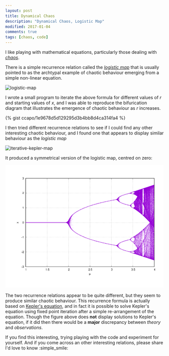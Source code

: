 ```yaml
---
layout: post
title: Dynamical Chaos
description: "Dynamical Chaos, Logistic Map"
modified: 2017-01-04
comments: true
tags: [chaos, code]
---
```


I like playing with mathematical equations, particularly those dealing with [*chaos*](https://en.wikipedia.org/wiki/Chaos_theory).

There is a simple recurrence relation called the [*logistic map*](https://en.wikipedia.org/wiki/Logistic_map) that is usually pointed to as the archtypal example of chaotic behaviour emerging from a simple non-linear equation.

![logistic-map](http://mathurl.com/zoh3lkw.png)

I wrote a small program to iterate the above formula for different values of *r* and starting values of *x*, and I was able to reproduce the bifurication diagram that illustrates the emergence of chaotic behaviour as *r* increases.

{% gist ccapo/1e9678d5d129295d3b4bb8d4ca314fa4 %}

I then tried different recurrence relations to see if I could find any other interesting chaotic behaviour, and I found one that appears to display similar behaviour as the *logistic map*

![iterative-kepler-map](http://mathurl.com/zwlokmu.png)

It produced a symmetrical version of the logistic map, centred on zero:

![iterative-kepler-map-figure](/images/iterative-kepler-map.png)

The two recurrence relations appear to be quite different, but they seem to produce similar chaotic behaviour. This recurrence formula is actually based on [Kepler's equation](https://en.wikipedia.org/wiki/Kepler%27s_equation), and in fact it is possible to solve Kepler's equation using fixed point iteration after a simple re-arrangement of the equation. Though the figure above does **not** display solutions to Kepler's equation, if it did then there would be a **major** discrepancy between *theory* and *observations*.

If you find this interesting, trying playing with the code and experiment for yourself. And if you come across an other interesting relations, please share I'd love to know :simple_smile:
